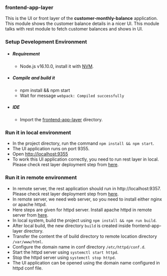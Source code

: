 ### frontend-app-layer

   This is the UI or front layer of the <b>customer-monthly-balance</b> application. This module shows the customer balance details in a nicer UI. This module talks with rest module to fetch customer balances and shows in UI.

### Setup Development Environment

- ##### Requirement
  - Node.js v16.10.0, install it with [NVM](https://github.com/creationix/nvm).

- ##### Compile and build it
  - npm install && npm start
  - Wait for message `webpack: Compiled successfully`

- ##### IDE
  - Import the [frontend-app-layer](https://github.com/prashantapal/customer-monthly-balance/tree/master/frontend-app-layer) directory.

### Run it in local environment
  - In the project directory, run the command `npm install && npm start`.
  - The UI application runs on port 9355.
  - Open [http://localhost:9355](http://localhost:9355)
  - To work this UI application correctly, you need to run rest layer in local. Please check rest layer deployment step from [here](https://github.com/prashantapal/customer-monthly-balance/tree/master/rest-app-layer#run-it-in-local-environment).

### Run it in remote environment

  - In remote server, the rest application should run in http://localhost:9357. Please check rest layer deployment step from [here](https://github.com/prashantapal/customer-monthly-balance/blob/master/rest-app-layer/README.md#run-it-in-remote-environment).
  - In remote server, we need web server, so you need to install either nginx or apache httpd.
  - Here steps are given for httpd server. Install apache httpd in remote server from [here](https://httpd.apache.org/docs/2.4/install.html).
  - In local system, build the project using `npm install && npm run build`.
  - After local build, the new directory `build` is created inside frontend-app-layer directory.
  - Transfer the content the of build directory to remote location directory `/var/www/html`.
  - Configure the domain name in conf directory `/etc/httpd/conf.d`.
  - Start the httpd server using `systemctl start httpd`.
  - Stop the httpd server using `systemctl stop httpd`.
  - The UI application can be opened using the domain name configured in httpd conf file.
